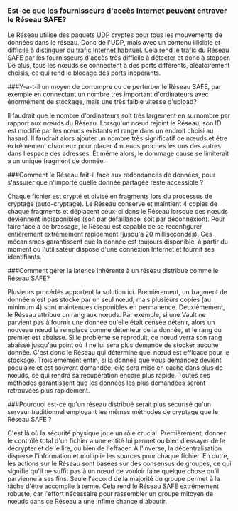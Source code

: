 ### Est-ce que les fournisseurs d'accès Internet peuvent entraver le Réseau SAFE?

Le Réseau utilise des paquets [UDP](http://fr.wikipedia.org/wiki/User_Datagram_Protocol) cryptes pour tous les mouvements de données dans le réseau. Donc de l'UDP, mais avec un contenu illisible et difficile à distinguer du trafic Internet habituel. Cela rend le trafic du Réseau SAFE par les fournisseurs d'accès très difficile à détecter et donc à stopper. De plus, tous les nœuds se connectent à des ports différents, aléatoirement choisis, ce qui rend le blocage des ports inopérants.

###Y-a-t-il un moyen de corrompre ou de perturber le Réseau SAFE, par exemple en connectant un nombre très important d'ordinateurs avec énormément de stockage, mais une très faible vitesse d'upload?

Il faudrait que le nombre d'ordinateurs soit très largement en surnombre par rapport aux nœuds du Réseau. Lorsqu'un nœud rejoint le Réseau, son ID est modifié par les nœuds existants et range dans un endroit choisi au hasard. Il faudrait alors ajouter un nombre très significatif de nœuds et être extrêmement chanceux pour placer 4 nœuds proches les uns des autres dans l'espace des adresses. Et même alors, le dommage cause se limiterait à un unique fragment de donnée.

###Comment le Réseau fait-il face aux redondances de données, pour s'assurer que n'importe quelle donnée partagée reste accessible ?

Chaque fichier est crypté et divisé en fragments lors du processus de cryptage (auto-cryptage). Le Réseau conserve et maintient 4 copies de chaque fragments et déplacent ceux-ci dans le Réseau lorsque des nœuds deviennent indisponibles (soit par défaillance, soit par déconnexion). Pour faire face à ce brassage, le Réseau est capable de se reconfigurer entièrement extrêmement rapidement (jusqu'a 20 millisecondes). Ces mécanismes garantissent que la donnée est toujours disponible, à partir du moment où l'utilisateur dispose d'une connexion Internet et fournit ses identifiants.

###Comment gérer la latence inhérente à un réseau distribue comme le Réseau SAFE?

Plusieurs procédés apportent la solution ici. Premièrement, un fragment de donnée n'est pas stocke par un seul nœud, mais plusieurs copies (au minimum 4) sont maintenues disponibles en permanence. Deuxièmement, le Réseau attribue un rang aux nœuds. Par exemple, si une Vault ne parvient pas à fournir une donnée qu'elle était censée détenir, alors un nouveau nœud la remplace comme détenteur de la donnée, et le rang du premier est abaisse. Si le problème se reproduit, ce nœud verra son rang abaissé jusqu'au point où il ne lui sera plus demande de stocker aucune donnée. C'est donc le Réseau qui détermine quel nœud est efficace pour le stockage. Troisièmement enfin, si la donnée que vous demandez devient populaire et est souvent demandée, elle sera mise en cache dans plus de nœuds, ce qui rendra sa récupération encore plus rapide. Toutes ces méthodes garantissent que les données les plus demandées seront retrouvées plus rapidement.

###Pourquoi est-ce qu'un réseau distribué serait plus sécurisé qu'un serveur traditionnel employant les mêmes méthodes de cryptage que le Réseau SAFE ?

C'est là où la sécurité physique joue un rôle crucial. Premièrement, donner le contrôle total d'un fichier a une entité lui permet ou bien d'essayer de le décrypter et de le lire, ou bien de l'effacer. A l'inverse, la décentralisation disperse l'information et multiplie les sources pour chaque fichier. En outre, les actions sur le Réseau sont basées sur des consensus de groupes, ce qui signifie qu'il ne suffit pas à un nœud de vouloir faire quelque chose qu’il parvienne à ses fins. Seule l'accord de la majorité du groupe permet à la tâche d'être accomplie à terme. Cela rend le Réseau SAFE extrêmement robuste, car l'effort nécessaire pour rassembler un groupe mitoyen de nœuds dans ce Réseau a une infime chance d'aboutir.
